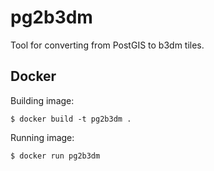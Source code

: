 ﻿# pg2b3dm

Tool for converting from PostGIS to b3dm tiles.

## Docker

Building image:

```
$ docker build -t pg2b3dm .
```

Running image:

```
$ docker run pg2b3dm
```
